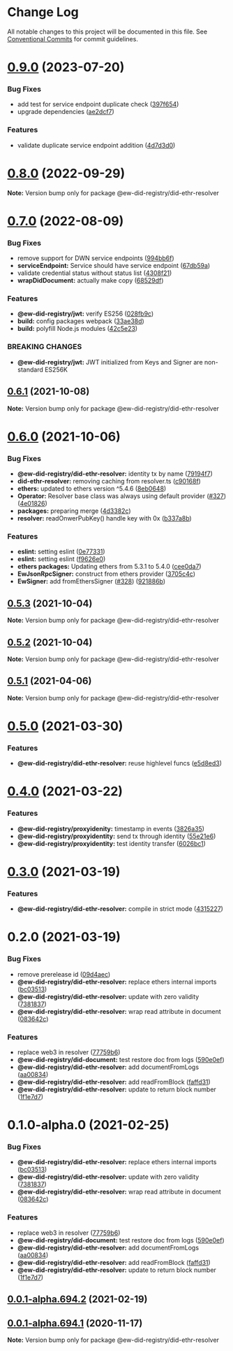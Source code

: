 # Change Log

All notable changes to this project will be documented in this file. See [Conventional Commits](https://conventionalcommits.org) for commit guidelines.

# [0.9.0](https://github.com/energywebfoundation/ew-did-registry/compare/v0.8.0...v0.9.0) (2023-07-20)

### Bug Fixes

- add test for service endpoint duplicate check ([397f654](https://github.com/energywebfoundation/ew-did-registry/commit/397f6548328ad16f2deaf12705f4ceb33f5d0263))
- upgrade dependencies ([ae2dcf7](https://github.com/energywebfoundation/ew-did-registry/commit/ae2dcf717068d433c646e519d8e1c989837511c6))

### Features

- validate duplicate service endpoint addition ([4d7d3d0](https://github.com/energywebfoundation/ew-did-registry/commit/4d7d3d074163bfc26ed20479abfd08f3987afb3d))

# [0.8.0](https://github.com/energywebfoundation/ew-did-registry/compare/v0.7.0...v0.8.0) (2022-09-29)

**Note:** Version bump only for package @ew-did-registry/did-ethr-resolver

# [0.7.0](https://github.com/energywebfoundation/ew-did-registry/compare/v0.6.2...v0.7.0) (2022-08-09)

### Bug Fixes

- remove support for DWN service endpoints ([994bb6f](https://github.com/energywebfoundation/ew-did-registry/commit/994bb6f22f0f7746a96edea52d57628828ed0f74))
- **serviceEndpoint:** Service should have service endpoint ([67db59a](https://github.com/energywebfoundation/ew-did-registry/commit/67db59ac568ef87a1d2320cc1fd5957b9d81d93c))
- validate credential status without status list ([4308f21](https://github.com/energywebfoundation/ew-did-registry/commit/4308f21a86ddd543365d9a24f7ffab8903ea0941))
- **wrapDidDocument:** actually make copy ([68529df](https://github.com/energywebfoundation/ew-did-registry/commit/68529df0a3d8ad209873b40c73e7e13a4e79a629))

### Features

- **@ew-did-registry/jwt:** verify ES256 ([028fb9c](https://github.com/energywebfoundation/ew-did-registry/commit/028fb9cd9ad5f123ecd47c5842bf8e5d21e2c022))
- **build:** config packages webpack ([33ae38d](https://github.com/energywebfoundation/ew-did-registry/commit/33ae38d72027c262c0e80e96c9a7fefc7bb5bd90))
- **build:** polyfill Node.js modules ([42c5e23](https://github.com/energywebfoundation/ew-did-registry/commit/42c5e23d6c8356ec473d2730beeb1d7b8c3208ed))

### BREAKING CHANGES

- **@ew-did-registry/jwt:** JWT initialized from Keys and Signer are non-standard ES256K

## [0.6.1](https://github.com/energywebfoundation/ew-did-registry/compare/v0.6.0...v0.6.1) (2021-10-08)

**Note:** Version bump only for package @ew-did-registry/did-ethr-resolver

# [0.6.0](https://github.com/energywebfoundation/ew-did-registry/compare/v0.5.1...v0.6.0) (2021-10-06)

### Bug Fixes

- **@ew-did-registry/did-ethr-resolver:** identity tx by name ([79194f7](https://github.com/energywebfoundation/ew-did-registry/commit/79194f703612f037f29c5b2a694041bcb7036c49))
- **did-ethr-resolver:** removing caching from resolver.ts ([c90168f](https://github.com/energywebfoundation/ew-did-registry/commit/c90168f407e089fe37bbcb39435b1c26b8e46ae8))
- **ethers:** updated to ethers version ^5.4.6 ([8eb0648](https://github.com/energywebfoundation/ew-did-registry/commit/8eb06486040f76c36e543ded141bc3b5bb8ad0e8))
- **Operator:** Resolver base class was always using default provider ([#327](https://github.com/energywebfoundation/ew-did-registry/issues/327)) ([4e01826](https://github.com/energywebfoundation/ew-did-registry/commit/4e0182687ab0e9b441898fc8162101c9648d2471))
- **packages:** preparing merge ([4d3382c](https://github.com/energywebfoundation/ew-did-registry/commit/4d3382c40845841e791d999918403a2c512d0cbd))
- **resolver:** readOnwerPubKey() handle key with 0x ([b337a8b](https://github.com/energywebfoundation/ew-did-registry/commit/b337a8ba27f150eb0c19ae5cb623ff942819d809))

### Features

- **eslint:** setting eslint ([0e77331](https://github.com/energywebfoundation/ew-did-registry/commit/0e773310ca665aac97d32adb5ac6bd453632bdde))
- **eslint:** setting eslint ([f9626e0](https://github.com/energywebfoundation/ew-did-registry/commit/f9626e002a47f15df61a4d7290218026bdcf57cf))
- **ethers packages:** Updating ethers from 5.3.1 to 5.4.0 ([cee0da7](https://github.com/energywebfoundation/ew-did-registry/commit/cee0da757f618f559245d30994fa59ca44b57767))
- **EwJsonRpcSigner:** construct from ethers provider ([3705c4c](https://github.com/energywebfoundation/ew-did-registry/commit/3705c4cfcada283c0d5fe5c2521ad9c39be0d595))
- **EwSigner:** add fromEthersSigner ([#328](https://github.com/energywebfoundation/ew-did-registry/issues/328)) ([921886b](https://github.com/energywebfoundation/ew-did-registry/commit/921886becbf8bd40e5181c269389b2e64e977903))

## [0.5.3](https://github.com/energywebfoundation/ew-did-registry/compare/v0.6.0...v0.5.3) (2021-10-04)

**Note:** Version bump only for package @ew-did-registry/did-ethr-resolver

## [0.5.2](https://github.com/energywebfoundation/ew-did-registry/compare/v0.6.0...v0.5.2) (2021-10-04)

**Note:** Version bump only for package @ew-did-registry/did-ethr-resolver

## [0.5.1](https://github.com/energywebfoundation/ew-did-registry/compare/v0.5.0...v0.5.1) (2021-04-06)

**Note:** Version bump only for package @ew-did-registry/did-ethr-resolver

# [0.5.0](https://github.com/energywebfoundation/ew-did-registry/compare/v0.4.2...v0.5.0) (2021-03-30)

### Features

- **@ew-did-registry/did-ethr-resolver:** reuse highlevel funcs ([e5d8ed3](https://github.com/energywebfoundation/ew-did-registry/commit/e5d8ed3b670ddc56ee002b2901722acc820a1446))

# [0.4.0](https://github.com/energywebfoundation/ew-did-registry/compare/v0.3.0...v0.4.0) (2021-03-22)

### Features

- **@ew-did-registry/proxyidenity:** timestamp in events ([3826a35](https://github.com/energywebfoundation/ew-did-registry/commit/3826a354193da67dc3260a0add7789cfdba02689))
- **@ew-did-registry/proxyidentity:** send tx through identity ([55e21e6](https://github.com/energywebfoundation/ew-did-registry/commit/55e21e6b368d536a2cf455726d5f8aaabac7a62d))
- **@ew-did-registry/proxyidentity:** test identity transfer ([6026bc1](https://github.com/energywebfoundation/ew-did-registry/commit/6026bc18c1e60b52194ceadaa8205a16d3186346))

# [0.3.0](https://github.com/energywebfoundation/ew-did-registry/compare/v0.2.0...v0.3.0) (2021-03-19)

### Features

- **@ew-did-registry/did-ethr-resolver:** compile in strict mode ([4315227](https://github.com/energywebfoundation/ew-did-registry/commit/4315227d704364211ed66864eac3bc6a84262681))

# 0.2.0 (2021-03-19)

### Bug Fixes

- remove prerelease id ([09d4aec](https://github.com/energywebfoundation/ew-did-registry/commit/09d4aec87b2ad3e960d3907c641d6152c118e68b))
- **@ew-did-registry/did-ethr-resolver:** replace ethers internal imports ([bc03513](https://github.com/energywebfoundation/ew-did-registry/commit/bc0351339984a241ae33173acd5b8af15cc1a1e7))
- **@ew-did-registry/did-ethr-resolver:** update with zero validity ([7381837](https://github.com/energywebfoundation/ew-did-registry/commit/7381837efee63a97ad1b790a90389b2ceb7a649c))
- **@ew-did-registry/did-ethr-resolver:** wrap read attribute in document ([083642c](https://github.com/energywebfoundation/ew-did-registry/commit/083642cdd052f93cf64009ecbef507c4f0d4ff1a))

### Features

- replace web3 in resolver ([77759b6](https://github.com/energywebfoundation/ew-did-registry/commit/77759b681e9a4937097db34e6e01ba2a48a15f80))
- **@ew-did-registry/did-document:** test restore doc from logs ([590e0ef](https://github.com/energywebfoundation/ew-did-registry/commit/590e0efa9d08b433f84fd372e0ab1689ce96a627))
- **@ew-did-registry/did-ethr-resolver:** add documentFromLogs ([aa00834](https://github.com/energywebfoundation/ew-did-registry/commit/aa008349867af4430f9805a1b77d3f22b5d3730b))
- **@ew-did-registry/did-ethr-resolver:** add readFromBlock ([faffd31](https://github.com/energywebfoundation/ew-did-registry/commit/faffd316d655d730db1f61348fa643e7f9e8af4d))
- **@ew-did-registry/did-ethr-resolver:** update to return block number ([1f1e7d7](https://github.com/energywebfoundation/ew-did-registry/commit/1f1e7d77a24133f0165dc31e053f1524dcbdeabf))

# 0.1.0-alpha.0 (2021-02-25)

### Bug Fixes

- **@ew-did-registry/did-ethr-resolver:** replace ethers internal imports ([bc03513](https://github.com/energywebfoundation/ew-did-registry/commit/bc0351339984a241ae33173acd5b8af15cc1a1e7))
- **@ew-did-registry/did-ethr-resolver:** update with zero validity ([7381837](https://github.com/energywebfoundation/ew-did-registry/commit/7381837efee63a97ad1b790a90389b2ceb7a649c))
- **@ew-did-registry/did-ethr-resolver:** wrap read attribute in document ([083642c](https://github.com/energywebfoundation/ew-did-registry/commit/083642cdd052f93cf64009ecbef507c4f0d4ff1a))

### Features

- replace web3 in resolver ([77759b6](https://github.com/energywebfoundation/ew-did-registry/commit/77759b681e9a4937097db34e6e01ba2a48a15f80))
- **@ew-did-registry/did-document:** test restore doc from logs ([590e0ef](https://github.com/energywebfoundation/ew-did-registry/commit/590e0efa9d08b433f84fd372e0ab1689ce96a627))
- **@ew-did-registry/did-ethr-resolver:** add documentFromLogs ([aa00834](https://github.com/energywebfoundation/ew-did-registry/commit/aa008349867af4430f9805a1b77d3f22b5d3730b))
- **@ew-did-registry/did-ethr-resolver:** add readFromBlock ([faffd31](https://github.com/energywebfoundation/ew-did-registry/commit/faffd316d655d730db1f61348fa643e7f9e8af4d))
- **@ew-did-registry/did-ethr-resolver:** update to return block number ([1f1e7d7](https://github.com/energywebfoundation/ew-did-registry/commit/1f1e7d77a24133f0165dc31e053f1524dcbdeabf))

## [0.0.1-alpha.694.2](https://github.com/energywebfoundation/ew-did-registry/compare/v0.0.1-alpha.877.0...v0.0.1-alpha.694.2) (2021-02-19)

## [0.0.1-alpha.694.1](https://github.com/energywebfoundation/ew-did-registry/compare/v0.0.1-alpha.776.0...v0.0.1-alpha.694.1) (2020-11-17)

**Note:** Version bump only for package @ew-did-registry/did-ethr-resolver
